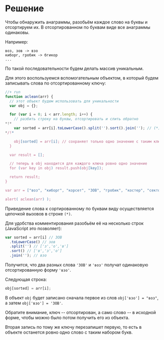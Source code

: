 # Решение 

Чтобы обнаружить анаграммы, разобьём каждое слово на буквы и отсортируем их. В отсортированном по буквам виде все анаграммы одинаковы.

Например:

```
воз, зов -> взо
киборг, гробик -> бгикор
...
```

По такой последовательности будем делать массив уникальным. 

Для этого воспользуемся вспомогательным объектом, в который будем записывать слова по отсортированному ключу:

```js
//+ run
function aclean(arr) {
  // этот объект будем использовать для уникальности
  var obj = {};

  for (var i = 0; i < arr.length; i++) {
    // разбить строку на буквы, отсортировать и слить обратно
*!*
    var sorted = arr[i].toLowerCase().split('').sort().join(''); // (*)
*/!*

    obj[sorted] = arr[i]; // сохраняет только одно значение с таким ключом
  }

  var result = [];

  // теперь в obj находится для каждого ключа ровно одно значение
  for (var key in obj) result.push(obj[key]);

  return result;
}

var arr = ["воз", "киборг", "корсет", "ЗОВ", "гробик", "костер", "сектор"];

alert( aclean(arr) );
```

Приведение слова к  сортированному по буквам виду осуществляется цепочкой вызовов в строке `(*)`.

Для удобства комментирования разобьём её на несколько строк (JavaScript это позволяет):

```js
var sorted = arr[i] // ЗОВ
  .toLowerCase() // зов
  .split('') // ['з','о','в']  
  .sort() // ['в','з','о']
  .join(''); // взо
```

Получится, что два разных слова `'ЗОВ'` и `'воз'` получат одинаковую отсортированную форму `'взо'`. 

Следующая строка:

```js
obj[sorted] = arr[i];
```

В объект `obj` будет записано сначала первое из слов `obj['взо'] = "воз"`, а затем `obj['взо'] = 'ЗОВ'`. 

Обратите внимание, ключ -- отсортирован, а само слово -- в исходной форме, чтобы можно было потом получить его из объекта.

Вторая запись по тому же ключу перезапишет первую, то есть в объекте останется ровно одно слово с таким набором букв.

